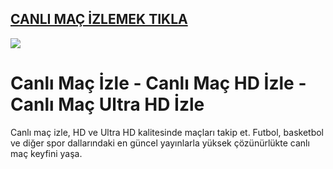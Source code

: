 ## <a href="https://tinyurl.com/ydf5y7kb">CANLI MAÇ İZLEMEK TIKLA</a>

<a href="https://tinyurl.com/ydf5y7kb"><img src="https://s13.gifyu.com/images/SPuTg.gif"></a>

# Canlı Maç İzle - Canlı Maç HD İzle - Canlı Maç Ultra HD İzle
Canlı maç izle, HD ve Ultra HD kalitesinde maçları takip et. Futbol, basketbol ve diğer spor dallarındaki en güncel yayınlarla yüksek çözünürlükte canlı maç keyfini yaşa.
